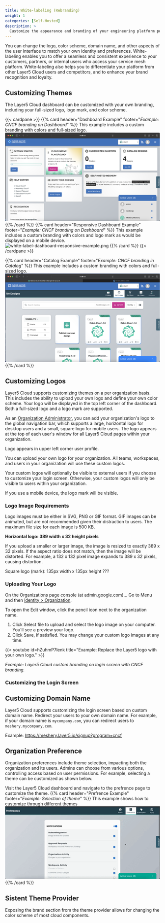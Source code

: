 ```yaml
---
title: White-labeling (Rebranding)
weight: 1
categories: [Self-Hosted]
description: >
  Customize the appearance and branding of your engineering platform powered by Layer5 Cloud. 
---
```


You can change the logo, color scheme, domain name, and other aspects of the user interface to match your own identity and preferences. White-labeling enables you to offer a seamless and consistent experience to your customers, partners, or internal users who access your service mesh platform. White-labeling also helps you to differentiate your platform from other Layer5 Cloud users and competitors, and to enhance your brand recognition and loyalty.

## Customizing Themes

The Layer5 Cloud dashboard can be customized with your own branding, including your full-sized logo, logo mark, and color scheme.

{{< cardpane >}}
{{% card header="Dashboard Example" footer="<i>Example: CNCF branding on Dashboard</i>" %}}
This example includes a custom branding with colors and full-sized logo.
![white-label-dashboard-example.png](./images/white-label-dashboard-example.png)
{{% /card %}}
{{% card header="Responsive Dashboard Example" footer="<i>Example: CNCF branding on Dashboard</i>" %}}
This example includes a custom branding with colors and  logo mark as would be displayed on a mobile device.
![white-label-dashboard-responsive-example.png
](./images/white-label-dashboard-responsive-example.png
)
{{% /card %}}
{{< /cardpane >}}

{{% card header="Catalog Example" footer="<i>Example: CNCF branding in Catalog</i>" %}}
This example includes a custom branding with colors and full-sized logo.
![white-label-catalog-example.png](./images/white-label-catalog-example.png)
{{% /card %}}

## Customizing Logos

Layer5 Cloud supports customizing themes on a per organization basis. This includes the ability to upload your own logo and define your own color scheme. Your logo will be displayed in the top left corner of the dashboard. Both a full-sized logo and a logo mark are supported.

As an [Organization Administrator](/cloud/security/roles/organization-roles/), you can add your organization's logo to the global navigation bar, which supports a large, horizontal logo for desktop users and a small, square logo for mobile users. The logo appears at the top of each user's window for all Layer5 Cloud pages within your organization.

<!-- insert screenshot of custom logo here -->

Logo appears in upper left corner user profile.

You can upload your own logo for your organization. All teams, workspaces, and users in your organization will use these custom logos.

Your custom logos will optionally be visible to external users if you choose to customize your login screen. Otherwise, your custom logos will only be visible to users within your organization.

If you use a mobile device, the logo mark will be visible.

### Logo Image Requirements

Logo images must be either in SVG, PNG or GIF format. GIF images can be animated, but are not recommended given their distraction to users. The maximum file size for each image is 500 KB.

**Horizontal logo: 389 width x 32 height pixels**

If you upload a smaller or larger image, the image is resized to exactly 389 x 32 pixels. If the aspect ratio does not match, then the image will be distorted. For example, a 132 x 132 pixel image expands to 389 x 32 pixels, causing distortion.

<!-- Insert example logo here -->

Square logo (mark):  135px width x 135px height ???

<!-- Insert example logo here -->

### Uploading Your Logo

On the Organizations page console (at admin.google.com)...
Go to Menu and then [Identity > Organization](https://meshery.layer5.io/identity/organizations).

To open the Edit window, click the pencil icon next to the organization name.

1. Click Select file to upload and select the logo image on your computer. You'll see a preview your logo.
2. Click Save, if satisfied. You may change your custom logo images at any time.

{{< youtube id=hZuhmP7lenk title="Example: Replace the Layer5 logo with your own logo." >}}

_Example: Layer5 Cloud custom branding on login screen with CNCF branding._

### Customizing the Login Screen

## Customizing Domain Name

Layer5 Cloud supports customizing the login screen based on custom domain name. Redirect your users to your own domain name. For example, if your domain name is `mycompany.com`, you can redirect users to `meshery.mycompany.com`.

Example: <https://meshery.layer5.io/signup?program=cncf>

## Organization Preference

Organization preferences include theme selection, impacting both the organization and its users. Admins can choose from various options, controlling access based on user permissions. For example, selecting a theme can be customized as shown below.

Visit the Layer5 Cloud dashboard and navigate to the prefrence page to customize the theme.
{{% card header="Prefrence Example" footer="<i>Example: Selection of theme</i>" %}}
This example shows how to customize through different themes
![white-label-catalog-example.png](./images/pref-selection.gif)
{{% /card %}}

## Sistent Theme Provider

Exposing the brand section from the theme provider allows for changing the color scheme of most cloud components.

